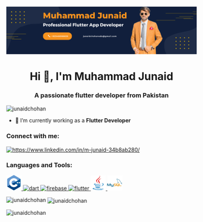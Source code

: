 ![logo](https://github.com/Junaidchohan/Junaidchohan/blob/main/github.png)
<h1 align="center">Hi 👋, I'm Muhammad Junaid</h1>
<h3 align="center">A passionate flutter developer from Pakistan</h3>

<p align="left"> <img src="https://komarev.com/ghpvc/?username=junaidchohan&label=Profile%20views&color=0e75b6&style=flat" alt="junaidchohan" /> </p>

- 🌱 I’m currently working as a **Flutter Developer**

<h3 align="left">Connect with me:</h3>
<p align="left">
<a href="https://linkedin.com/in/https://www.linkedin.com/in/m-junaid-34b8ab280/" target="blank"><img align="center" src="https://raw.githubusercontent.com/rahuldkjain/github-profile-readme-generator/master/src/images/icons/Social/linked-in-alt.svg" alt="https://www.linkedin.com/in/m-junaid-34b8ab280/" height="30" width="40" /></a>
</p>

<h3 align="left">Languages and Tools:</h3>
<p align="left"> <a href="https://www.w3schools.com/cpp/" target="_blank" rel="noreferrer"> <img src="https://raw.githubusercontent.com/devicons/devicon/master/icons/cplusplus/cplusplus-original.svg" alt="cplusplus" width="40" height="40"/> </a> <a href="https://dart.dev" target="_blank" rel="noreferrer"> <img src="https://www.vectorlogo.zone/logos/dartlang/dartlang-icon.svg" alt="dart" width="40" height="40"/> </a> <a href="https://firebase.google.com/" target="_blank" rel="noreferrer"> <img src="https://www.vectorlogo.zone/logos/firebase/firebase-icon.svg" alt="firebase" width="40" height="40"/> </a> <a href="https://flutter.dev" target="_blank" rel="noreferrer"> <img src="https://www.vectorlogo.zone/logos/flutterio/flutterio-icon.svg" alt="flutter" width="40" height="40"/> </a> <a href="https://www.java.com" target="_blank" rel="noreferrer"> <img src="https://raw.githubusercontent.com/devicons/devicon/master/icons/java/java-original.svg" alt="java" width="40" height="40"/> </a> <a href="https://www.mysql.com/" target="_blank" rel="noreferrer"> <img src="https://raw.githubusercontent.com/devicons/devicon/master/icons/mysql/mysql-original-wordmark.svg" alt="mysql" width="40" height="40"/> </a> </p>

<p><img align="left" src="https://github-readme-stats.vercel.app/api/top-langs?username=junaidchohan&show_icons=true&locale=en&layout=compact" alt="junaidchohan" /></p>

<p>&nbsp;<img align="center" src="https://github-readme-stats.vercel.app/api?username=junaidchohan&show_icons=true&locale=en" alt="junaidchohan" /></p>

<p><img align="center" src="https://github-readme-streak-stats.herokuapp.com/?user=junaidchohan&" alt="junaidchohan" /></p>
